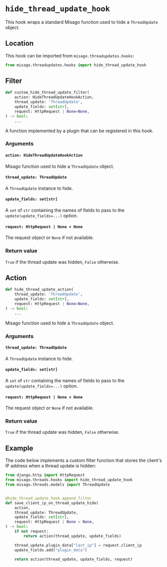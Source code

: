 # `hide_thread_update_hook`

This hook wraps a standard Misago function used to hide a `ThreadUpdate` object.


## Location

This hook can be imported from `misago.threadupdates.hooks`:

```python
from misago.threadupdates.hooks import hide_thread_update_hook
```


## Filter

```python
def custom_hide_thread_update_filter(
    action: HideThreadUpdateHookAction,
    thread_update: 'ThreadUpdate',
    update_fields: set[str],
    request: HttpRequest | None=None,
) -> bool:
    ...
```

A function implemented by a plugin that can be registered in this hook.


### Arguments

#### `action: HideThreadUpdateHookAction`

Misago function used to hide a `ThreadUpdate` object.


#### `thread_update: ThreadUpdate`

A `ThreadUpdate` instance to hide.


#### `update_fields: set[str]`

A `set` of `str` containing the names of fields to pass to the `update(update_fields=...)` option.


#### `request: HttpRequest | None = None`

The request object or `None` if not available.


### Return value

`True` if the thread update was hidden, `False` otherwise.


## Action

```python
def hide_thread_update_action(
    thread_update: 'ThreadUpdate',
    update_fields: set[str],
    request: HttpRequest | None=None,
) -> bool:
    ...
```

Misago function used to hide a `ThreadUpdate` object.


### Arguments

#### `thread_update: ThreadUpdate`

A `ThreadUpdate` instance to hide.


#### `update_fields: set[str]`

A `set` of `str` containing the names of fields to pass to the `update(update_fields=...)` option.


#### `request: HttpRequest | None = None`

The request object or `None` if not available.


### Return value

`True` if the thread update was hidden, `False` otherwise.


## Example

The code below implements a custom filter function that stores the client's IP address when a thread update is hidden:

```python
from django.http import HttpRequest
from misago.threads.hooks import hide_thread_update_hook
from misago.threads.models import ThreadUpdate


@hide_thread_update_hook.append_filter
def save_client_ip_on_thread_update_hide(
    action,
    thread_update: ThreadUpdate,
    update_fields: set[str],
    request: HttpRequest | None = None,
) -> bool:
    if not request:
        return action(thread_update, update_fields)

    thread_update.plugin_data["last_ip"] = request.client_ip
    update_fields.add("plugin_data")

    return action(thread_update, update_fields, request)
```